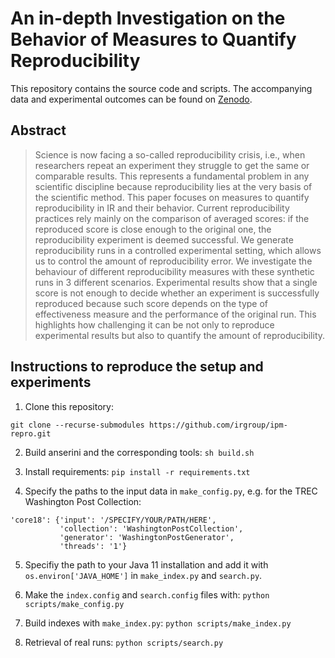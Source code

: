 # An in-depth Investigation on the Behavior of Measures to Quantify Reproducibility

This repository contains the source code and scripts. The accompanying data and experimental outcomes can be found on [Zenodo]().

## Abstract
> Science is now facing a so-called reproducibility crisis, i.e., when researchers repeat an experiment they struggle to get the same or comparable results. This represents a fundamental problem in any scientific discipline because reproducibility lies at the very basis of the scientific method. This paper focuses on measures to quantify reproducibility in IR and their behavior. Current reproducibility practices rely mainly on the comparison of averaged scores: if the reproduced score is close enough to the original one, the reproducibility experiment is deemed successful. We generate reproducibility runs in a controlled experimental setting, which allows us to control the amount of reproducibility error. We investigate the behaviour of different reproducibility measures with these synthetic runs in 3 different scenarios. Experimental results show that a single score is not enough to decide whether an experiment is successfully reproduced because such score depends on the type of effectiveness measure and the performance of the original run. This highlights how challenging it can be not only to reproduce experimental results but also to quantify the amount of reproducibility.

## Instructions to reproduce the setup and experiments

1. Clone this repository:
```
git clone --recurse-submodules https://github.com/irgroup/ipm-repro.git
```

2. Build anserini and the corresponding tools: `sh build.sh`

3. Install requirements: `pip install -r requirements.txt`

4. Specify the paths to the input data in `make_config.py`, e.g. for the TREC Washington Post Collection:
```
'core18': {'input': '/SPECIFY/YOUR/PATH/HERE',
           'collection': 'WashingtonPostCollection',        
           'generator': 'WashingtonPostGenerator',
           'threads': '1'}
```

5. Specifiy the path to your Java 11 installation and add it with `os.environ['JAVA_HOME']` in `make_index.py` and `search.py`.

6. Make the `index.config` and `search.config` files with: `python scripts/make_config.py`

7. Build indexes with `make_index.py`: `python scripts/make_index.py`

8. Retrieval of real runs: `python scripts/search.py`
